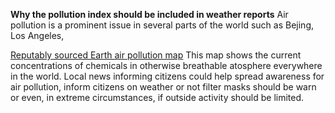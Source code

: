 **Why the pollution index should be included in weather reports**
Air pollution is a prominent issue in several parts of the world such as Bejing, Los Angeles, 
>
[Reputably sourced Earth air pollution map](https://earth.nullschool.net/#current/chem/surface/level/overlay=so2smass/orthographic=-60.32,2.21,406)
This map shows the current concentrations of chemicals in otherwise breathable atosphere everywhere in the world. Local news informing citizens could help spread awareness for air pollution, inform citizens on weather or not filter masks should be warn or even, in extreme circumstances, if outside activity should be limited.



